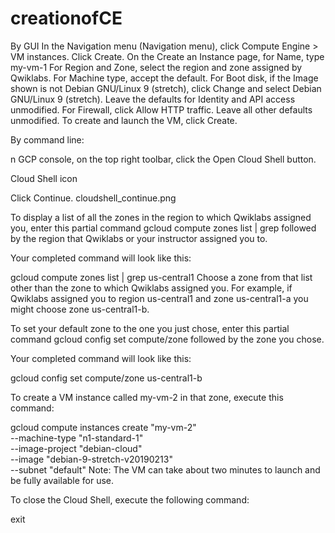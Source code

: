 # creationofCE
By GUI
In the Navigation menu (Navigation menu), click Compute Engine > VM instances.
Click Create.
On the Create an Instance page, for Name, type my-vm-1
For Region and Zone, select the region and zone assigned by Qwiklabs.
For Machine type, accept the default.
For Boot disk, if the Image shown is not Debian GNU/Linux 9 (stretch), click Change and select Debian GNU/Linux 9 (stretch).
Leave the defaults for Identity and API access unmodified.
For Firewall, click Allow HTTP traffic.
Leave all other defaults unmodified.
To create and launch the VM, click Create.


By command line:

n GCP console, on the top right toolbar, click the Open Cloud Shell button.

Cloud Shell icon

Click Continue. cloudshell_continue.png

To display a list of all the zones in the region to which Qwiklabs assigned you, enter this partial command gcloud compute zones list | grep followed by the region that Qwiklabs or your instructor assigned you to.

Your completed command will look like this:

gcloud compute zones list | grep us-central1
Choose a zone from that list other than the zone to which Qwiklabs assigned you. For example, if Qwiklabs assigned you to region us-central1 and zone us-central1-a you might choose zone us-central1-b.

To set your default zone to the one you just chose, enter this partial command gcloud config set compute/zone followed by the zone you chose.

Your completed command will look like this:

gcloud config set compute/zone us-central1-b


To create a VM instance called my-vm-2 in that zone, execute this command:

gcloud compute instances create "my-vm-2" \
--machine-type "n1-standard-1" \
--image-project "debian-cloud" \
--image "debian-9-stretch-v20190213" \
--subnet "default"
Note: The VM can take about two minutes to launch and be fully available for use.

To close the Cloud Shell, execute the following command:

exit

